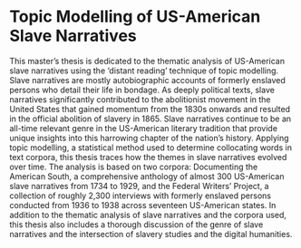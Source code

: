 # Topic Modelling of US-American Slave Narratives
This master’s thesis is dedicated to the thematic analysis of US-American slave narratives using the ‘distant reading’ technique of topic modelling. Slave narratives are mostly autobiographic accounts of formerly enslaved persons who detail their life in bondage. As deeply political texts, slave narratives significantly contributed to the abolitionist movement in the United States that gained momentum from the 1830s onwards and resulted in the official abolition of slavery in 1865. Slave narratives continue to be an all-time relevant genre in the US-American literary tradition that provide unique insights into this harrowing chapter of the nation’s history. Applying topic modelling, a statistical method used to determine collocating words in text corpora, this thesis traces how the themes in slave narratives evolved over time. The analysis is based on two corpora: Documenting the American South, a comprehensive anthology of almost 300 US-American slave narratives from 1734 to 1929, and the Federal Writers’ Project, a collection of roughly 2,300 interviews with formerly enslaved persons conducted from 1936 to 1938 across seventeen US-American states. In addition to the thematic analysis of slave narratives and the corpora used, this thesis also includes a thorough discussion of the genre of slave narratives and the intersection of slavery studies and the digital humanities. 
